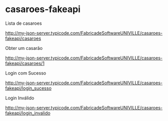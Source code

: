 # casaroes-fakeapi

Lista de casaroes

http://my-json-server.typicode.com/FabricadeSoftwareUNIVILLE/casaroes-fakeapi/casaroes


Obter um casarão


http://my-json-server.typicode.com/FabricadeSoftwareUNIVILLE/casaroes-fakeapi/casaroes/1


Login com Sucesso

http://my-json-server.typicode.com/FabricadeSoftwareUNIVILLE/casaroes-fakeapi/login_sucesso

Login Inválido

http://my-json-server.typicode.com/FabricadeSoftwareUNIVILLE/casaroes-fakeapi/login_invalido
